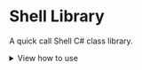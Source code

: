 # Shell Library
 A quick call Shell C# class library.

<details>
    <summary>View how to use</summary>
    <p><a href="./docs-en/calling_method/c-sharp.md">C#</a></p>
    <p><a href="./docs-en/calling_method/c-plus-plus.md">C++</a></p>
    <p><a href="./docs-en/calling_method/f_sharp.md">F#</a></p>
    <p><a href="./docs-en/calling_method/python.md">Python</a></p>
    <p><a href="./docs-en/calling_method/qml.md">Qml</a></p>
    <p><a href="./docs-en/calling_method/rust.md">Rust</a></p>
    <p><a href="./docs-en/calling_method/typescript.md">TypeScript</a></p>
    <p><a href="./docs-en/calling_method/visual_basic_dotnet.md">Visual Basic .Net</a></p>
    <!-- <p><a href="./docs-en/calling_method/.md"></a></p> -->
</details>